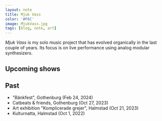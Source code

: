 ```yaml
---
layout: note
title: Mjuk Vass
color: '#F6C'
image: MjukVass.jpg
tags: [blog, note, art]
---
```


*Mjuk Vass* is my solo music project that has evolved organically in
the last couple of years. Its focus is on live performance
using analog modular synthesizers.

## Upcoming shows

## Past

* "Bänkfest", Gothenburg (Feb  24, 2024)
* Catbeats & friends, Gothenburg (Oct 27, 2023)
* Art exhibition "Komplicerade grejer", Halmstad (Oct 21, 2023)
* Kulturnatta, Halmstad (Oct 1, 2022)
